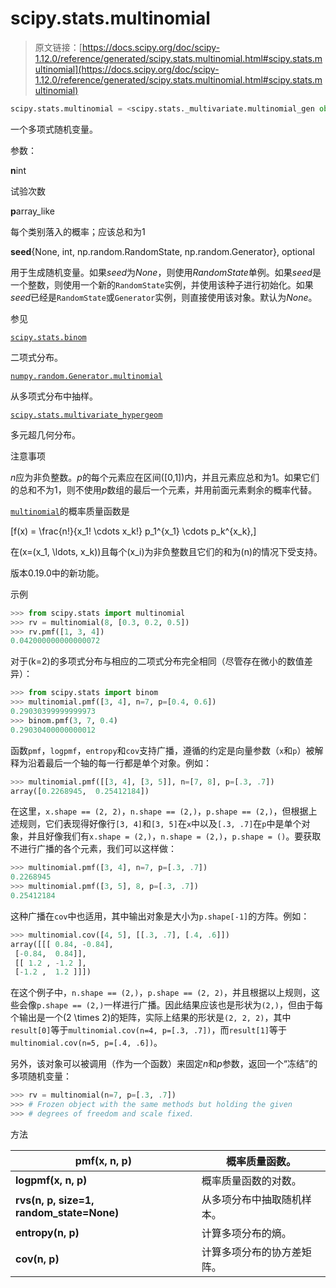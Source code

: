 # scipy.stats.multinomial

> 原文链接：[https://docs.scipy.org/doc/scipy-1.12.0/reference/generated/scipy.stats.multinomial.html#scipy.stats.multinomial](https://docs.scipy.org/doc/scipy-1.12.0/reference/generated/scipy.stats.multinomial.html#scipy.stats.multinomial)

```py
scipy.stats.multinomial = <scipy.stats._multivariate.multinomial_gen object>
```

一个多项式随机变量。

参数：

**n**int

试验次数

**p**array_like

每个类别落入的概率；应该总和为1

**seed**{None, int, np.random.RandomState, np.random.Generator}, optional

用于生成随机变量。如果*seed*为*None*，则使用*RandomState*单例。如果*seed*是一个整数，则使用一个新的`RandomState`实例，并使用该种子进行初始化。如果*seed*已经是`RandomState`或`Generator`实例，则直接使用该对象。默认为*None*。

参见

[`scipy.stats.binom`](scipy.stats.binom.html#scipy.stats.binom "scipy.stats.binom")

二项式分布。

[`numpy.random.Generator.multinomial`](https://numpy.org/devdocs/reference/random/generated/numpy.random.Generator.multinomial.html#numpy.random.Generator.multinomial "(在 NumPy v2.0.dev0)")

从多项式分布中抽样。

[`scipy.stats.multivariate_hypergeom`](scipy.stats.multivariate_hypergeom.html#scipy.stats.multivariate_hypergeom "scipy.stats.multivariate_hypergeom")

多元超几何分布。

注意事项

*n*应为非负整数。*p*的每个元素应在区间\([0,1]\)内，并且元素应总和为1。如果它们的总和不为1，则不使用*p*数组的最后一个元素，并用前面元素剩余的概率代替。

[`multinomial`](#scipy.stats.multinomial "scipy.stats.multinomial")的概率质量函数是

\[f(x) = \frac{n!}{x_1! \cdots x_k!} p_1^{x_1} \cdots p_k^{x_k},\]

在\(x=(x_1, \ldots, x_k)\)且每个\(x_i\)为非负整数且它们的和为\(n\)的情况下受支持。

版本0.19.0中的新功能。

示例

```py
>>> from scipy.stats import multinomial
>>> rv = multinomial(8, [0.3, 0.2, 0.5])
>>> rv.pmf([1, 3, 4])
0.042000000000000072 
```

对于\(k=2\)的多项式分布与相应的二项式分布完全相同（尽管存在微小的数值差异）：

```py
>>> from scipy.stats import binom
>>> multinomial.pmf([3, 4], n=7, p=[0.4, 0.6])
0.29030399999999973
>>> binom.pmf(3, 7, 0.4)
0.29030400000000012 
```

函数`pmf`，`logpmf`，`entropy`和`cov`支持广播，遵循的约定是向量参数（`x`和`p`）被解释为沿着最后一个轴的每一行都是单个对象。例如：

```py
>>> multinomial.pmf([[3, 4], [3, 5]], n=[7, 8], p=[.3, .7])
array([0.2268945,  0.25412184]) 
```

在这里，`x.shape == (2, 2)`，`n.shape == (2,)`，`p.shape == (2,)`，但根据上述规则，它们表现得好像行`[3, 4]`和`[3, 5]`在`x`中以及`[.3, .7]`在`p`中是单个对象，并且好像我们有`x.shape = (2,)`，`n.shape = (2,)`，`p.shape = ()`。要获取不进行广播的各个元素，我们可以这样做：

```py
>>> multinomial.pmf([3, 4], n=7, p=[.3, .7])
0.2268945
>>> multinomial.pmf([3, 5], 8, p=[.3, .7])
0.25412184 
```

这种广播在`cov`中也适用，其中输出对象是大小为`p.shape[-1]`的方阵。例如：

```py
>>> multinomial.cov([4, 5], [[.3, .7], [.4, .6]])
array([[[ 0.84, -0.84],
 [-0.84,  0.84]],
 [[ 1.2 , -1.2 ],
 [-1.2 ,  1.2 ]]]) 
```

在这个例子中，`n.shape == (2,)`，`p.shape == (2, 2)`，并且根据以上规则，这些会像`p.shape == (2,)`一样进行广播。因此结果应该也是形状为`(2,)`，但由于每个输出是一个\(2 \times 2\)的矩阵，实际上结果的形状是`(2, 2, 2)`，其中`result[0]`等于`multinomial.cov(n=4, p=[.3, .7])`，而`result[1]`等于`multinomial.cov(n=5, p=[.4, .6])`。

另外，该对象可以被调用（作为一个函数）来固定*n*和*p*参数，返回一个“冻结”的多项随机变量：

```py
>>> rv = multinomial(n=7, p=[.3, .7])
>>> # Frozen object with the same methods but holding the given
>>> # degrees of freedom and scale fixed. 
```

方法

| **pmf(x, n, p)** | 概率质量函数。 |
| --- | --- |
| **logpmf(x, n, p)** | 概率质量函数的对数。 |
| **rvs(n, p, size=1, random_state=None)** | 从多项分布中抽取随机样本。 |
| **entropy(n, p)** | 计算多项分布的熵。 |
| **cov(n, p)** | 计算多项分布的协方差矩阵。 |
